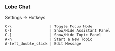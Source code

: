 ### Lobe Chat

Settings → Hotkeys

```
C-\                 | Toggle Focus Mode
C-[                 | Show/Hide Assistant Panel
C-]                 | Show/Hide Topic Panel
A-n                 | Start a New Topic
A-left_double_click | Edit Message
```